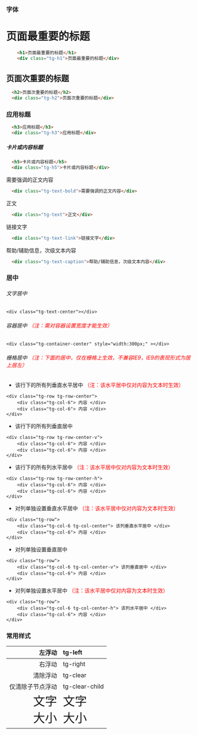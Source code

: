 ### 字体


<h1>页面最重要的标题</h1>

```html
    <h1>页面最重要的标题</h1>
    <div class="tg-h1">页面最重要的标题</div>
```


<h2>页面次重要的标题</h2>

```html
  <h2>页面次重要的标题</h2>
  <div class="tg-h2">页面次重要的标题</div>
```

<h3>应用标题</h3>

```html
  <h3>应用标题</h3>
  <div class="tg-h3">应用标题</div>
```


<h5>卡片或内容标题</h5>

```html
  <h5>卡片或内容标题</h5>
  <div class="tg-h5">卡片或内容标题</div>
```


<div class="tg-text-bold">需要强调的正文内容</div>

```html
  <div class="tg-text-bold">需要强调的正文内容</div>
```

<div class="tg-text">正文</div>

```html
  <div class="tg-text">正文</div>
```

<div class="tg-text-link">链接文字</div>

```html
  <div class="tg-text-link">链接文字</div>
```

<div class="tg-text-caption">帮助/辅助信息，次级文本内容</div>

```html
  <div class="tg-text-caption">帮助/辅助信息，次级文本内容</div>
```


### 居中

###### 文字居中

```
<div class="tg-text-center"></div>
```


###### 容器居中 <span style="color: red;">（注：需对容器设置宽度才能生效）</span>

```
<div class="tg-container-center" style="width:300px;" ></div>
```


###### 栅格居中 <span style="color: red;">（注：下面的居中，仅在栅格上生效，不兼容IE9，IE9的表现形式为居上居左）</span>

* 该行下的所有列垂直水平居中 <span style="color: red;">（注：该水平居中仅对内容为文本时生效）</span>

```
<div class="tg-row tg-row-center">
    <div class="tg-col-6"> 内容 </div>
    <div class="tg-col-6"> 内容 </div>
</div>
```

* 该行下的所有列垂直居中

```
<div class="tg-row tg-row-center-v">
    <div class="tg-col-6"> 内容 </div>
    <div class="tg-col-6"> 内容 </div>
</div>
```

* 该行下的所有列水平居中 <span style="color: red;">（注：该水平居中仅对内容为文本时生效）</span>

```
<div class="tg-row tg-row-center-h">
    <div class="tg-col-6"> 内容 </div>
    <div class="tg-col-6"> 内容 </div>
</div>
```

* 对列单独设置垂直水平居中 <span style="color: red;">（注：该水平居中仅对内容为文本时生效）</span>

```
<div class="tg-row">
    <div class="tg-col-6 tg-col-center"> 该列垂直水平居中 </div>
    <div class="tg-col-6"> 内容 </div>
</div>
```

* 对列单独设置垂直居中

```
<div class="tg-row">
    <div class="tg-col-6 tg-col-center-v"> 该列垂直居中 </div>
    <div class="tg-col-6"> 内容 </div>
</div>
```

* 对列单独设置水平居中 <span style="color: red;">（注：该水平居中仅对内容为文本时生效）</span>

```
<div class="tg-row">
    <div class="tg-col-6 tg-col-center-h"> 该列水平居中 </div>
    <div class="tg-col-6"> 内容 </div>
</div>
```



### 常用样式

| 左浮动 | tg-left |
|--------:|:--------|
| 右浮动 | tg-right |
| 清除浮动 | tg-clear |
| 仅清除子节点浮动 | tg-clear-child |
| <label style="font-size: 32px;line-height: 45px;font-family: PingFang SC;">文字<br>大小</label> | <div style="font-size: 32px;line-height: 45px;font-family: PingFang SC;">文字<br>大小</div> |



